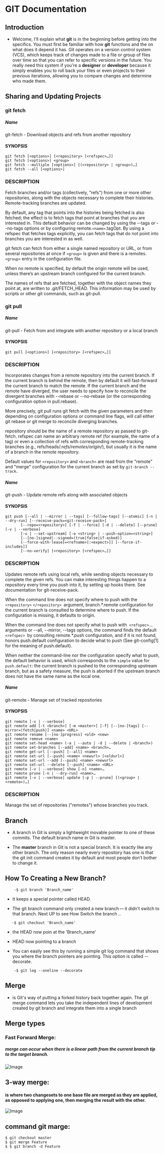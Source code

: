 # GIT Documentation


## Introduction 
*  Welcome, I'll explain what **git** is in the beginning before getting into the specifics. You must first be familiar with how **git** functions and the on what does it depend it has. Git operates on a version control system (VCS), which keeps track of changes made to a file or group of files over time so that you can refer to specific versions in the future. You really need this system if you're a **designer** or **developer** because it simply enables you to roll back your files or even projects to their previous iterations, allowing you to compare changes and determine who made them.


## Sharing and Updating Projects


### git fetch

##### Name
git-fetch - Download objects and refs from another repository



#### SYNOPSIS
```
git fetch [<options>] [<repository> [<refspec>…​]]
git fetch [<options>] <group>
git fetch --multiple [<options>] [(<repository> | <group>)…​]
git fetch --all [<options>]
```
### DESCRIPTION 
Fetch branches and/or tags (collectively, "refs") from one or more other repositories, along with the objects necessary to complete their histories. Remote-tracking branches are updated.

By default, any tag that points into the histories being fetched is also fetched; the effect is to fetch tags that point at branches that you are interested in. This default behavior can be changed by using the --tags or --no-tags options or by configuring remote.```<name>```.tagOpt. By using a refspec that fetches tags explicitly, you can fetch tags that do not point into branches you are interested in as well.

git fetch can fetch from either a single named repository or URL, or from several repositories at once if ```<group>``` is given and there is a remotes.```<group>``` entry in the configuration file. 

When no remote is specified, by default the origin remote will be used, unless there’s an upstream branch configured for the current branch.

The names of refs that are fetched, together with the object names they point at, are written to .git/FETCH_HEAD. This information may be used by scripts or other git commands, such as git-pull.

### git pull

##### Name
git-pull - Fetch from and integrate with another repository or a local branch

#### SYNOPSIS
```
git pull [<options>] [<repository> [<refspec>…​]]
```
### DESCRIPTION 
Incorporates changes from a remote repository into the current branch. If the current branch is behind the remote, then by default it will fast-forward the current branch to match the remote. If the current branch and the remote have diverged, the user needs to specify how to reconcile the divergent branches with --rebase or --no-rebase (or the corresponding configuration option in pull.rebase).

More precisely, git pull runs git fetch with the given parameters and then depending on configuration options or command line flags, will call either git rebase or git merge to reconcile diverging branches.

repository should be the name of a remote repository as passed to git-fetch. refspec can name an arbitrary remote ref (for example, the name of a tag) or even a collection of refs with corresponding remote-tracking branches (e.g., refs/heads/*:refs/remotes/origin/*), but usually it is the name of a branch in the remote repository.

Default values for ```<repository>``` and ```<branch>``` are read from the "remote" and "merge" configuration for the current branch as set by ```git-branch --track.```

##### Name
git-push - Update remote refs along with associated objects

#### SYNOPSIS

```
git push [--all | --mirror | --tags] [--follow-tags] [--atomic] [-n | --dry-run] [--receive-pack=<git-receive-pack>]
       [--repo=<repository>] [-f | --force] [-d | --delete] [--prune] [-v | --verbose]
       [-u | --set-upstream] [-o <string> | --push-option=<string>]
       [--[no-]signed|--signed=(true|false|if-asked)]
       [--force-with-lease[=<refname>[:<expect>]] [--force-if-includes]]
       [--no-verify] [<repository> [<refspec>…​]]
```
### DESCRIPTION 

Updates remote refs using local refs, while sending objects necessary to complete the given refs.
You can make interesting things happen to a repository every time you push into it, by setting up hooks there. See documentation for git-receive-pack.

When the command line does not specify where to push with the ```<repository>``` ```</repository> ```argument, branch.*.remote configuration for the current branch is consulted to determine where to push. If the configuration is missing, it defaults to origin.

When the command line does not specify what to push with``` <refspec>```... arguments or --all, --mirror, --tags options, the command finds the default ```<refspec> ```by consulting remote.*.push configuration, and if it is not found, honors push.default configuration to decide what to push (See git-config[1] for the meaning of push.default).

When neither the command-line nor the configuration specify what to push, the default behavior is used, which corresponds to the ```simple``` value for ```push.default```: the current branch is pushed to the corresponding upstream branch, but as a safety measure, the push is aborted if the upstream branch does not have the same name as the local one.

##### Name
git-remote - Manage set of tracked repositories

#### SYNOPSIS
```
git remote [-v | --verbose]
git remote add [-t <branch>] [-m <master>] [-f] [--[no-]tags] [--mirror=(fetch|push)] <name> <URL>
git remote rename [--[no-]progress] <old> <new>
git remote remove <name>
git remote set-head <name> (-a | --auto | -d | --delete | <branch>)
git remote set-branches [--add] <name> <branch>…​
git remote get-url [--push] [--all] <name>
git remote set-url [--push] <name> <newurl> [<oldurl>]
git remote set-url --add [--push] <name> <newurl>
git remote set-url --delete [--push] <name> <URL>
git remote [-v | --verbose] show [-n] <name>…​
git remote prune [-n | --dry-run] <name>…​
git remote [-v | --verbose] update [-p | --prune] [(<group> | <remote>)…​]
```

### DESCRIPTION 

Manage the set of repositories ("remotes") whose branches you track.

## Branch
* A branch in Git is simply a lightweight movable pointer to one of these commits. The default branch name in Git is master.


* The **master** branch in Git is not a special branch. It is exactly like any other branch. The only reason nearly every repository has one is that the git init command creates it by default and most people don’t bother to change it.


## How To Creating a New Branch?
```
    -$ git branch 'Branch_name'
 ``` 
    
* It keeps a special pointer called HEAD.

* The git branch command only created a new branch — it didn’t switch to that branch. Next UP to see How Switch the branch ..


```
   -$ git checkout 'Branch_name'
```


*  the HEAD now poin at the 'Branch_name'


* HEAD now pointing to a branch
* You can easily see this by running a simple git log command that shows you where the branch pointers are pointing. This option is called --decorate.

```
    -$ git log --oneline --decorate
```


## Merge
* is Git's way of putting a forked history back together again. The git merge command lets you take the independent lines of development created by git branch and integrate them into a single branch


## Merge types

### Fast Forward Merge:
##### merge can occur when there is a linear path from the current branch tip to the target branch. 

![Image](https://www.delftstack.com/img/Git/fastforward%20merge.jpg?ezimgfmt=rs:372x331/rscb5/ngcb5/notWebP)

## 3-way merge:
#### is where two changesets to one base file are merged as they are applied, as opposed to applying one, then merging the result with the other.

![Image](https://www.w3docs.com/uploads/media/default/0001/03/e0f0e9e14db945c07e1fc0f3b2460ac19e0f738f.png)

## command git marge:
```
$ git checkout master
$ git merge Feature
$ $ git branch -d Feature
```